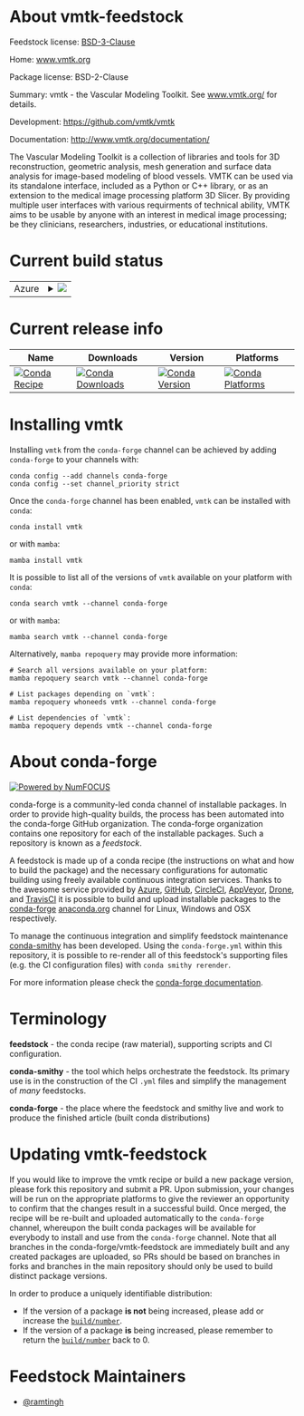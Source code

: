 About vmtk-feedstock
====================

Feedstock license: [BSD-3-Clause](https://github.com/conda-forge/vmtk-feedstock/blob/main/LICENSE.txt)

Home: www.vmtk.org

Package license: BSD-2-Clause

Summary: vmtk - the Vascular Modeling Toolkit. See www.vmtk.org/ for details.

Development: https://github.com/vmtk/vmtk

Documentation: http://www.vmtk.org/documentation/

The Vascular Modeling Toolkit is a collection of libraries and tools for 3D reconstruction, geometric analysis, mesh generation and surface data analysis for image-based modeling of blood vessels. VMTK can be used via its standalone interface, included as a Python or C++ library, or as an extension to the medical image processing platform 3D Slicer. By providing multiple user interfaces with various requirments of technical ability, VMTK aims to be usable by anyone with an interest in medical image processing; be they clinicians, researchers, industries, or educational institutions.


Current build status
====================


<table>
    
  <tr>
    <td>Azure</td>
    <td>
      <details>
        <summary>
          <a href="https://dev.azure.com/conda-forge/feedstock-builds/_build/latest?definitionId=15110&branchName=main">
            <img src="https://dev.azure.com/conda-forge/feedstock-builds/_apis/build/status/vmtk-feedstock?branchName=main">
          </a>
        </summary>
        <table>
          <thead><tr><th>Variant</th><th>Status</th></tr></thead>
          <tbody><tr>
              <td>linux_64_python3.10.____cpython</td>
              <td>
                <a href="https://dev.azure.com/conda-forge/feedstock-builds/_build/latest?definitionId=15110&branchName=main">
                  <img src="https://dev.azure.com/conda-forge/feedstock-builds/_apis/build/status/vmtk-feedstock?branchName=main&jobName=linux&configuration=linux%20linux_64_python3.10.____cpython" alt="variant">
                </a>
              </td>
            </tr><tr>
              <td>linux_64_python3.11.____cpython</td>
              <td>
                <a href="https://dev.azure.com/conda-forge/feedstock-builds/_build/latest?definitionId=15110&branchName=main">
                  <img src="https://dev.azure.com/conda-forge/feedstock-builds/_apis/build/status/vmtk-feedstock?branchName=main&jobName=linux&configuration=linux%20linux_64_python3.11.____cpython" alt="variant">
                </a>
              </td>
            </tr><tr>
              <td>linux_64_python3.12.____cpython</td>
              <td>
                <a href="https://dev.azure.com/conda-forge/feedstock-builds/_build/latest?definitionId=15110&branchName=main">
                  <img src="https://dev.azure.com/conda-forge/feedstock-builds/_apis/build/status/vmtk-feedstock?branchName=main&jobName=linux&configuration=linux%20linux_64_python3.12.____cpython" alt="variant">
                </a>
              </td>
            </tr><tr>
              <td>linux_64_python3.13.____cp313</td>
              <td>
                <a href="https://dev.azure.com/conda-forge/feedstock-builds/_build/latest?definitionId=15110&branchName=main">
                  <img src="https://dev.azure.com/conda-forge/feedstock-builds/_apis/build/status/vmtk-feedstock?branchName=main&jobName=linux&configuration=linux%20linux_64_python3.13.____cp313" alt="variant">
                </a>
              </td>
            </tr><tr>
              <td>linux_64_python3.9.____cpython</td>
              <td>
                <a href="https://dev.azure.com/conda-forge/feedstock-builds/_build/latest?definitionId=15110&branchName=main">
                  <img src="https://dev.azure.com/conda-forge/feedstock-builds/_apis/build/status/vmtk-feedstock?branchName=main&jobName=linux&configuration=linux%20linux_64_python3.9.____cpython" alt="variant">
                </a>
              </td>
            </tr><tr>
              <td>osx_64_python3.10.____cpython</td>
              <td>
                <a href="https://dev.azure.com/conda-forge/feedstock-builds/_build/latest?definitionId=15110&branchName=main">
                  <img src="https://dev.azure.com/conda-forge/feedstock-builds/_apis/build/status/vmtk-feedstock?branchName=main&jobName=osx&configuration=osx%20osx_64_python3.10.____cpython" alt="variant">
                </a>
              </td>
            </tr><tr>
              <td>osx_64_python3.11.____cpython</td>
              <td>
                <a href="https://dev.azure.com/conda-forge/feedstock-builds/_build/latest?definitionId=15110&branchName=main">
                  <img src="https://dev.azure.com/conda-forge/feedstock-builds/_apis/build/status/vmtk-feedstock?branchName=main&jobName=osx&configuration=osx%20osx_64_python3.11.____cpython" alt="variant">
                </a>
              </td>
            </tr><tr>
              <td>osx_64_python3.12.____cpython</td>
              <td>
                <a href="https://dev.azure.com/conda-forge/feedstock-builds/_build/latest?definitionId=15110&branchName=main">
                  <img src="https://dev.azure.com/conda-forge/feedstock-builds/_apis/build/status/vmtk-feedstock?branchName=main&jobName=osx&configuration=osx%20osx_64_python3.12.____cpython" alt="variant">
                </a>
              </td>
            </tr><tr>
              <td>osx_64_python3.13.____cp313</td>
              <td>
                <a href="https://dev.azure.com/conda-forge/feedstock-builds/_build/latest?definitionId=15110&branchName=main">
                  <img src="https://dev.azure.com/conda-forge/feedstock-builds/_apis/build/status/vmtk-feedstock?branchName=main&jobName=osx&configuration=osx%20osx_64_python3.13.____cp313" alt="variant">
                </a>
              </td>
            </tr><tr>
              <td>osx_64_python3.9.____cpython</td>
              <td>
                <a href="https://dev.azure.com/conda-forge/feedstock-builds/_build/latest?definitionId=15110&branchName=main">
                  <img src="https://dev.azure.com/conda-forge/feedstock-builds/_apis/build/status/vmtk-feedstock?branchName=main&jobName=osx&configuration=osx%20osx_64_python3.9.____cpython" alt="variant">
                </a>
              </td>
            </tr><tr>
              <td>win_64_python3.10.____cpython</td>
              <td>
                <a href="https://dev.azure.com/conda-forge/feedstock-builds/_build/latest?definitionId=15110&branchName=main">
                  <img src="https://dev.azure.com/conda-forge/feedstock-builds/_apis/build/status/vmtk-feedstock?branchName=main&jobName=win&configuration=win%20win_64_python3.10.____cpython" alt="variant">
                </a>
              </td>
            </tr><tr>
              <td>win_64_python3.11.____cpython</td>
              <td>
                <a href="https://dev.azure.com/conda-forge/feedstock-builds/_build/latest?definitionId=15110&branchName=main">
                  <img src="https://dev.azure.com/conda-forge/feedstock-builds/_apis/build/status/vmtk-feedstock?branchName=main&jobName=win&configuration=win%20win_64_python3.11.____cpython" alt="variant">
                </a>
              </td>
            </tr><tr>
              <td>win_64_python3.12.____cpython</td>
              <td>
                <a href="https://dev.azure.com/conda-forge/feedstock-builds/_build/latest?definitionId=15110&branchName=main">
                  <img src="https://dev.azure.com/conda-forge/feedstock-builds/_apis/build/status/vmtk-feedstock?branchName=main&jobName=win&configuration=win%20win_64_python3.12.____cpython" alt="variant">
                </a>
              </td>
            </tr><tr>
              <td>win_64_python3.13.____cp313</td>
              <td>
                <a href="https://dev.azure.com/conda-forge/feedstock-builds/_build/latest?definitionId=15110&branchName=main">
                  <img src="https://dev.azure.com/conda-forge/feedstock-builds/_apis/build/status/vmtk-feedstock?branchName=main&jobName=win&configuration=win%20win_64_python3.13.____cp313" alt="variant">
                </a>
              </td>
            </tr><tr>
              <td>win_64_python3.9.____cpython</td>
              <td>
                <a href="https://dev.azure.com/conda-forge/feedstock-builds/_build/latest?definitionId=15110&branchName=main">
                  <img src="https://dev.azure.com/conda-forge/feedstock-builds/_apis/build/status/vmtk-feedstock?branchName=main&jobName=win&configuration=win%20win_64_python3.9.____cpython" alt="variant">
                </a>
              </td>
            </tr>
          </tbody>
        </table>
      </details>
    </td>
  </tr>
</table>

Current release info
====================

| Name | Downloads | Version | Platforms |
| --- | --- | --- | --- |
| [![Conda Recipe](https://img.shields.io/badge/recipe-vmtk-green.svg)](https://anaconda.org/conda-forge/vmtk) | [![Conda Downloads](https://img.shields.io/conda/dn/conda-forge/vmtk.svg)](https://anaconda.org/conda-forge/vmtk) | [![Conda Version](https://img.shields.io/conda/vn/conda-forge/vmtk.svg)](https://anaconda.org/conda-forge/vmtk) | [![Conda Platforms](https://img.shields.io/conda/pn/conda-forge/vmtk.svg)](https://anaconda.org/conda-forge/vmtk) |

Installing vmtk
===============

Installing `vmtk` from the `conda-forge` channel can be achieved by adding `conda-forge` to your channels with:

```
conda config --add channels conda-forge
conda config --set channel_priority strict
```

Once the `conda-forge` channel has been enabled, `vmtk` can be installed with `conda`:

```
conda install vmtk
```

or with `mamba`:

```
mamba install vmtk
```

It is possible to list all of the versions of `vmtk` available on your platform with `conda`:

```
conda search vmtk --channel conda-forge
```

or with `mamba`:

```
mamba search vmtk --channel conda-forge
```

Alternatively, `mamba repoquery` may provide more information:

```
# Search all versions available on your platform:
mamba repoquery search vmtk --channel conda-forge

# List packages depending on `vmtk`:
mamba repoquery whoneeds vmtk --channel conda-forge

# List dependencies of `vmtk`:
mamba repoquery depends vmtk --channel conda-forge
```


About conda-forge
=================

[![Powered by
NumFOCUS](https://img.shields.io/badge/powered%20by-NumFOCUS-orange.svg?style=flat&colorA=E1523D&colorB=007D8A)](https://numfocus.org)

conda-forge is a community-led conda channel of installable packages.
In order to provide high-quality builds, the process has been automated into the
conda-forge GitHub organization. The conda-forge organization contains one repository
for each of the installable packages. Such a repository is known as a *feedstock*.

A feedstock is made up of a conda recipe (the instructions on what and how to build
the package) and the necessary configurations for automatic building using freely
available continuous integration services. Thanks to the awesome service provided by
[Azure](https://azure.microsoft.com/en-us/services/devops/), [GitHub](https://github.com/),
[CircleCI](https://circleci.com/), [AppVeyor](https://www.appveyor.com/),
[Drone](https://cloud.drone.io/welcome), and [TravisCI](https://travis-ci.com/)
it is possible to build and upload installable packages to the
[conda-forge](https://anaconda.org/conda-forge) [anaconda.org](https://anaconda.org/)
channel for Linux, Windows and OSX respectively.

To manage the continuous integration and simplify feedstock maintenance
[conda-smithy](https://github.com/conda-forge/conda-smithy) has been developed.
Using the ``conda-forge.yml`` within this repository, it is possible to re-render all of
this feedstock's supporting files (e.g. the CI configuration files) with ``conda smithy rerender``.

For more information please check the [conda-forge documentation](https://conda-forge.org/docs/).

Terminology
===========

**feedstock** - the conda recipe (raw material), supporting scripts and CI configuration.

**conda-smithy** - the tool which helps orchestrate the feedstock.
                   Its primary use is in the construction of the CI ``.yml`` files
                   and simplify the management of *many* feedstocks.

**conda-forge** - the place where the feedstock and smithy live and work to
                  produce the finished article (built conda distributions)


Updating vmtk-feedstock
=======================

If you would like to improve the vmtk recipe or build a new
package version, please fork this repository and submit a PR. Upon submission,
your changes will be run on the appropriate platforms to give the reviewer an
opportunity to confirm that the changes result in a successful build. Once
merged, the recipe will be re-built and uploaded automatically to the
`conda-forge` channel, whereupon the built conda packages will be available for
everybody to install and use from the `conda-forge` channel.
Note that all branches in the conda-forge/vmtk-feedstock are
immediately built and any created packages are uploaded, so PRs should be based
on branches in forks and branches in the main repository should only be used to
build distinct package versions.

In order to produce a uniquely identifiable distribution:
 * If the version of a package **is not** being increased, please add or increase
   the [``build/number``](https://docs.conda.io/projects/conda-build/en/latest/resources/define-metadata.html#build-number-and-string).
 * If the version of a package **is** being increased, please remember to return
   the [``build/number``](https://docs.conda.io/projects/conda-build/en/latest/resources/define-metadata.html#build-number-and-string)
   back to 0.

Feedstock Maintainers
=====================

* [@ramtingh](https://github.com/ramtingh/)

